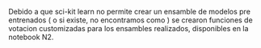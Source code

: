 Debido a que sci-kit learn no permite crear un ensamble de modelos pre entrenados ( o si existe, no encontramos como ) se crearon funciones de votacion customizadas para los ensambles realizados, disponibles en la notebook N2. 
